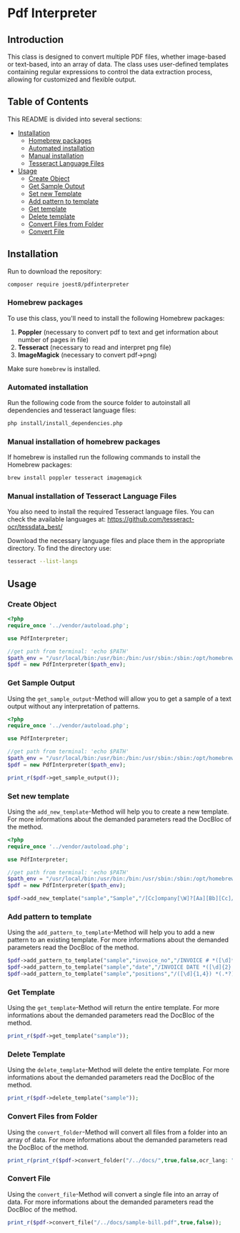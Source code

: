 # Pdf Interpreter

## Introduction

This class is designed to convert multiple PDF files, whether image-based or text-based, into an array of data.
The class uses user-defined templates containing regular expressions to control the data extraction process, allowing for customized and flexible output.

## Table of Contents

This README is divided into several sections:
* [Installation](#installation)
  * [Homebrew packages](#homebrew-packages)
  * [Automated installation](#automated-installation)
  * [Manual installation](#manual-installation)
  * [Tesseract Language Files ](#tesseract-language-files)
* [Usage](#usage)
  * [Create Object](#create-object)
  * [Get Sample Output](#get-sample-output)
  * [Set new Template](#set-new-template)
  * [Add pattern to template](#add-pattern-to-template)
  * [Get template](#get-template)
  * [Delete template](#delete-template)
  * [Convert Files from Folder](#convert-files-from-folder)
  * [Convert File](#convert-file)

## Installation
Run to download the repository:
```sh
composer require joest8/pdfinterpreter
```

### Homebrew packages
To use this class, you'll need to install the following Homebrew packages:

1. **Poppler** (necessary to convert pdf to text and get information about number of pages in file)
2. **Tesseract** (necessary to read and interpret png file)
3. **ImageMagick** (necessary to convert pdf->png)

Make sure `homebrew` is installed. 

### Automated installation
Run the following code from the source folder to autoinstall all dependencies and tesseract language files:
```sh
php install/install_dependencies.php
```

### Manual installation of homebrew packages
If homebrew is installed run the following commands to install the Homebrew packages:
```sh
brew install poppler tesseract imagemagick
```

### Manual installation of Tesseract Language Files
You also need to install the required Tesseract language files. You can check the available languages at:
https://github.com/tesseract-ocr/tessdata_best/

Download the necessary language files and place them in the appropriate directory.
To find the directory use:
```sh
tesseract --list-langs
```

## Usage

### Create Object
```php
<?php
require_once '../vendor/autoload.php';

use PdfInterpreter;

//get path from terminal: 'echo $PATH'
$path_env = "/usr/local/bin:/usr/bin:/bin:/usr/sbin:/sbin:/opt/homebrew/bin:/opt/homebrew/bin";
$pdf = new PdfInterpreter($path_env);
```

### Get Sample Output

Using the `get_sample_output`-Method will allow you to get a sample of a text output without any interpretation of patterns.
```php
<?php
require_once '../vendor/autoload.php';

use PdfInterpreter;

//get path from terminal: 'echo $PATH'
$path_env = "/usr/local/bin:/usr/bin:/bin:/usr/sbin:/sbin:/opt/homebrew/bin:/opt/homebrew/bin";
$pdf = new PdfInterpreter($path_env);

print_r($pdf->get_sample_output());
```

### Set new template

Using the `add_new_template`-Method will help you to create a new template.
For more informations about the demanded parameters read the DocBloc of the method.

```php
<?php
require_once '../vendor/autoload.php';

use PdfInterpreter;

//get path from terminal: 'echo $PATH'
$path_env = "/usr/local/bin:/usr/bin:/bin:/usr/sbin:/sbin:/opt/homebrew/bin:/opt/homebrew/bin";
$pdf = new PdfInterpreter($path_env);

$pdf->add_new_template("sample","Sample","/[Cc]ompany[\W]?[Aa][Bb][Cc]/","1","eng");
```

### Add pattern to template

Using the `add_pattern_to_template`-Method will help you to add a new pattern to an existing template.
For more informations about the demanded parameters read the DocBloc of the method.

```php
$pdf->add_pattern_to_template("sample","invoice_no","/INVOICE # *([\d]*)/","1");
$pdf->add_pattern_to_template("sample","date","/INVOICE DATE *([\d]{2}.[\d]{2}.[\d]{4})/","1");
$pdf->add_pattern_to_template("sample","positions","/([\d]{1,4}) *(.*?) *([\d]{1,8},[\d]{2}) *([\d]{1,8},[\d]{2})/m","a",true,['pieces','item','price','amount']);
```

### Get Template

Using the `get_template`-Method will return the entire template.
For more informations about the demanded parameters read the DocBloc of the method.
```php
print_r($pdf->get_template("sample"));
```

### Delete Template

Using the `delete_template`-Method will delete the entire template.
For more informations about the demanded parameters read the DocBloc of the method.
```php
print_r($pdf->delete_template("sample"));
```

### Convert Files from Folder

Using the `convert_folder`-Method will convert all files from a folder into an array of data.
For more informations about the demanded parameters read the DocBloc of the method.
```php
print_r(print_r($pdf->convert_folder("/../docs/",true,false,ocr_lang: "eng")));
```

### Convert File

Using the `convert_file`-Method will convert a single file into an array of data.
For more informations about the demanded parameters read the DocBloc of the method.
```php
print_r($pdf->convert_file("/../docs/sample-bill.pdf",true,false));
```

